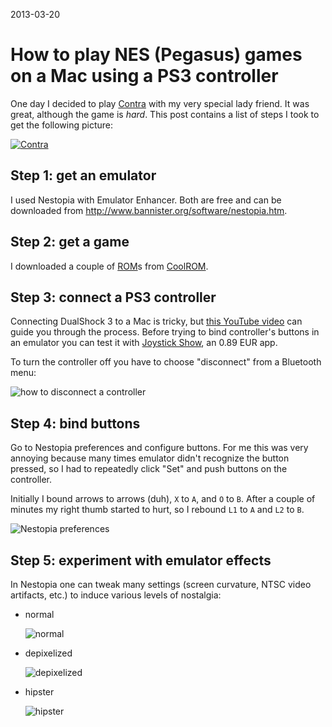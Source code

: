 2013-03-20

How to play NES (Pegasus) games on a Mac using a PS3 controller
===============================================================

One day I decided to play [Contra][] with my very special lady friend.
It was great, although the game is *hard*.  This post contains a list of
steps I took to get the following picture:

[![Contra](/thumbnails/pegasus/contra-instagram.jpg)](/assets/pegasus/contra-instagram.jpg)

  [Contra]: http://en.wikipedia.org/wiki/Contra_(video_game)


Step 1: get an emulator
-----------------------

I used Nestopia with Emulator Enhancer.  Both are free and can be downloaded
from <http://www.bannister.org/software/nestopia.htm>.


Step 2: get a game
------------------

I downloaded a couple of [ROM][]s from [CoolROM][].

  [ROM]: http://en.wikipedia.org/wiki/ROM_image
  [CoolROM]: http://coolrom.com/roms/nes/


Step 3: connect a PS3 controller
--------------------------------

Connecting DualShock 3 to a Mac is tricky, but [this YouTube video][yt] can
guide you through the process.  Before trying to bind controller's buttons
in an emulator you can test it with [Joystick Show][], an 0.89 EUR app.

To turn the controller off you have to choose "disconnect" from
a Bluetooth menu:

![how to disconnect a controller](/assets/pegasus/disconnect-controller.png)

  [yt]: http://www.youtube.com/watch?v=IlR_HxeOQpI
  [Joystick Show]: https://itunes.apple.com/pl/app/joystick-show/id515886877?mt=12


Step 4: bind buttons
--------------------

Go to Nestopia preferences and configure buttons.  For me this was very
annoying because many times emulator didn't recognize the button pressed,
so I had to repeatedly click "Set" and push buttons on the controller.

Initially I bound arrows to arrows (duh), `X` to `A`, and `O` to `B`.
After a couple of minutes my right thumb started to hurt, so I rebound
`L1` to `A` and `L2` to `B`.

![Nestopia preferences](/assets/pegasus/nestopia-preferences.png)


Step 5: experiment with emulator effects
----------------------------------------

In Nestopia one can tweak many settings (screen curvature, NTSC video
artifacts, etc.) to induce various levels of nostalgia:

- normal

  ![normal](/assets/pegasus/contra-normal.png)

- depixelized

  ![depixelized](/assets/pegasus/contra-depixelized.png)

- hipster

  ![hipster](/assets/pegasus/contra-hipster.png)
